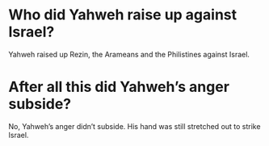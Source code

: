 # Who did Yahweh raise up against Israel?

Yahweh raised up Rezin, the Arameans and the Philistines against Israel.

# After all this did Yahweh’s anger subside?

No, Yahweh’s anger didn’t subside. His hand was still stretched out to strike Israel.
